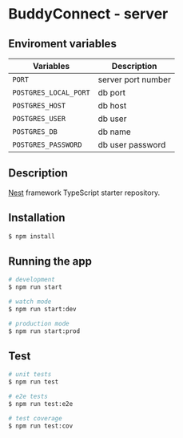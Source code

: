 # BuddyConnect - server

## Enviroment variables

| Variables             | Description        |
| --------------------- | ------------------ |
| `PORT`                | server port number |
| `POSTGRES_LOCAL_PORT` | db port            |
| `POSTGRES_HOST`       | db host            |
| `POSTGRES_USER`       | db user            |
| `POSTGRES_DB`         | db name            |
| `POSTGRES_PASSWORD`   | db user password   |

## Description

[Nest](https://github.com/nestjs/nest) framework TypeScript starter repository.

## Installation

```bash
$ npm install
```

## Running the app

```bash
# development
$ npm run start

# watch mode
$ npm run start:dev

# production mode
$ npm run start:prod
```

## Test

```bash
# unit tests
$ npm run test

# e2e tests
$ npm run test:e2e

# test coverage
$ npm run test:cov
```
